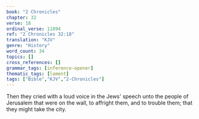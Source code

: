 ```yaml
---
book: "2 Chronicles"
chapter: 32
verse: 18
ordinal_verse: 11894
ref: "2 Chronicles 32:18"
translation: "KJV"
genre: "History"
word_count: 34
topics: []
cross_references: []
grammar_tags: [inference-opener]
thematic_tags: [lament]
tags: ["Bible","KJV","2-Chronicles"]
---
```

Then they cried with a loud voice in the Jews' speech unto the people of Jerusalem that were on the wall, to affright them, and to trouble them; that they might take the city.
